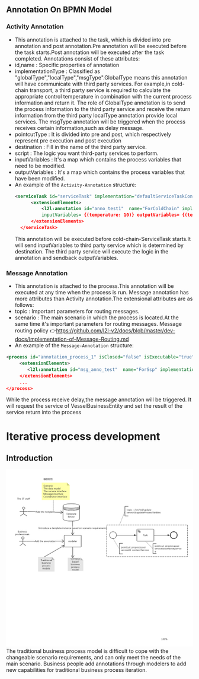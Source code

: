 ## Annotation On BPMN Model
### Activity Annotation
- This annotation is attached to the task, which is divided into pre annotation and post annotation.Pre annotation will be executed before the task starts.Post annotation will be executed after the task completed.
Annotations consist of these attributes:
- id,name : Specific properties of annotation
- implementationType : Classified as "globalType","localType","msgType".GlobalType means this annotation will have communicate with third party services.
For example,in cold-chain transport, a third party service is required to calculate the appropriate
control temperature in combination with the current process information and return it.
The role of GlobalType annotation is to send the process information to the third party service and receive the return information from the third party
localType annotation provide local services. The msgType annotation will be triggered when the process receives certain information,such as delay message.
- pointcutType : It is divided into pre and post, which respectively represent pre execution and post execution
- destination : Fill in the name of the third party service.
- script : The logic you want third-party services to perform.
- inputVariables : It's a map which contains the process variables that need to be modified.
- outputVariables : It's a map which contains the process variables that have been modified.
- An example of the `Activity-Annotation` structure:
  ```xml
  <serviceTask id="serviceTask" implementation="defaultServiceTaskConnector"  name="cold-chain-ServiceTask">
        <extensionElements>
            <l2l:annotation id="anno_test1"  name="ForColdChain" implementationType="globalType" pointcutType="PreProcessor" destination="annotationConsumer" script="println 'Hello groovy script ...!'"
            inputVariables= {(temperature: 10)} outputVariables= {(temperature:null)}/>
        </extensionElements>
    </serviceTask>
  ```
  This annotation will be executed before cold-chain-ServiceTask starts.It will send inputVariables to third party service which is determined by destination.
  The third party service will execute the logic in the annotation and sendback outputVariables.
### Message Annotation
- This annotation is attached to the process.This annotation will be executed at any time when the process is run.
Message annotation has more attributes than Activity annotation.The extensional attributes are as follows:
- topic : Important parameters for routing messages.
- scenario : The main scenario in which the process is located.At the same time it's important parameters for routing messages.
Message routing policy :point_right:https://github.com/l2l-v2/docs/blob/master/dev-docs/Implementation-of-Message-Routing.md
- An example of the `Message-Annotation` structure:
```xml
<process id="annotation_process_1" isClosed="false" isExecutable="true" processType="None">
     <extensionElements>
        <l2l:annotation id="msg_anno_test"  name="ForSsp" implementationType="msgType" pointcutType="" destination="VesselBusinessEntity" script="println 'Hello groovy script ...!'" topic="delay" scenario="ssp" inputVariables= {(destinations: null)} outputVariables= {(destinations:null)}/>
     </extensionElements>
     ...
</process>
```
While the process receive delay,the message annotation will be triggered.
It will request the service of VesselBusinessEntity and set the result of the service return into the process
# Iterative process development
## Introduction

<img src="images/the-motivation.jpg" />
The traditional business process model is difficult to cope with the changeable scenario requirements, and can only meet the needs of the main scenario.
Business people add annotations through modelers to add new capabilities for traditional business process iteration.
